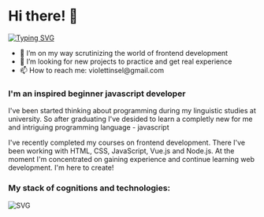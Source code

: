 <h1>Hi there! 🦕</h1>
<a href="https://git.io/typing-svg"><img src="https://readme-typing-svg.herokuapp.com?font=Indie+Flower&size=36&pause=1000&color=1696BB&background=2586FF00&width=435&lines=It's+Lisa" alt="Typing SVG" /></a>

<ul>
  <li>🌱 I’m on my way scrutinizing the world of frontend development</li>
  <li>🔭 I’m looking for new projects to practice and get real experience</li>
  <li>📫 How to reach me: violettinsel@gmail.com</li>
</ul>

<h3>I'm an inspired beginner javascript developer</h3>

<p>I've been started thinking about programming during my linguistic studies at university. So after graduating I've desided to learn a completly new for me and intriguing programming language - javascript</p>
<p>I've recently completed my courses on frontend development. There I've been working with HTML, CSS, JavaScript, Vue.js and Node.js. At the moment I'm concentrated on gaining experience and continue learning web development. I'm here to create!

<h3>My stack of cognitions and technologies:</h3>  
<img src="https://img.shields.io/badge/html5-%23E34F26.svg?style=for-the-badge&logo=html5&logoColor=white" alt="SVG">
<!--
**waldblume/waldblume** is a ✨ _special_ ✨ repository because its `README.md` (this file) appears on your GitHub profile.

Here are some ideas to get you started:

- 🔭 I’m currently working on ...
- 🌱 I’m currently learning ...
- 👯 I’m looking to collaborate on ...
- 🤔 I’m looking for help with ...
- 💬 Ask me about ...
- 📫 How to reach me: ...
- 😄 Pronouns: ...
- ⚡ Fun fact: ...
-->
